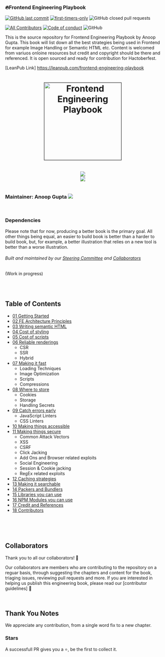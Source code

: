 

### 🔥Frontend Engineering Playbook 



[![GitHub last commit](https://img.shields.io/github/last-commit/anoop-gupt/frontend-engineering-playbook?style=flat-square)](https://github.com/anoop-gupt/frontend-engineering-playbook/commits/master)
[![first-timers-only](https://img.shields.io/badge/first--timers--only-friendly-blue.svg?style=flat-square)](https://www.firsttimersonly.com/)
![GitHub closed pull requests](https://img.shields.io/github/issues-pr-closed/anoop-gupt/frontend-engineering-playbook?style=flat-square)

[![All Contributors](https://img.shields.io/badge/all_contributors-5-orange.svg?style=flat-square)](#contributors)
[![Code of conduct](https://img.shields.io/badge/code%20of-conduct-ff69b4.svg?style=flat-square)](https://github.com/anoop-gupt/frontend-engineering-playbook/blob/master/CODE-OF-CONDUCT.md)
![GitHub](https://img.shields.io/github/license/anoop-gupt/frontend-engineering-playbook?color=blue&style=flat-square)


This is the source repository for Frontend Engineering Playbook by Anoop Gupta. This book will list down all the best strategies being used in Frontend for example Image Handling or Semantic HTML etc.
Content is welcomed from variuos onloine resources but credit and copyright should be there and referenced.
It is open sourced and ready for contribution for Hactoberfest.

[LeanPub Link] https://leanpub.com/frontend-engineering-playbook

<h1 align="center">
  <img src="frontend-engineering-playbook.png" alt="Frontend Engineering Playbook" width="250" border="1">
</h1>

<br/>

<div align="center">
  <img src="https://img.shields.io/badge/Playbook-Frontend%20Engineering-brightgreen">  
</div>
<div align="center">
  <img src=https://img.shields.io/badge/Last%20Updated-10%20Oct%202019-red">
</div>


<br/>

### Maintainer: Anoop Gupta <img src="https://img.shields.io/twitter/follow/anoop__gupta?label=Anoop%20Gupta&style=social">

<br/>

### Dependencies
Please note that for now, producing a better book is the primary goal. All other things being equal, an easier to build book is better than a harder to build book, but, for example, a better illustration that relies on a new tool is better than a worse illustration.

###### Built and maintained by our [Steering Committee](#steering-committee) and [Collaborators](#collaborators)
(Work in progress)


<br/><br/>

## Table of Contents
- [01 Getting Started](sections/01-getting-started)
- [02 FE Architecture Principles](/sections/02-fe-architecture-principles)
- [03 Writing semantic HTML](sections/03-writing-semantic-html)
- [04 Cost of styling](sections/04-cost-of-scripts)
- [05 Cost of scripts](sections/05-cost-of-styling)
- [06 Reliable renderings](sections/06-reliable-renderings)
  - CSR
  - SSR
  - Hybrid
- [07 Making it fast](sections/07-making-it-fast)
  - Loading Techniques
  - Image Optimization 
  - Scripts
  - Compressions
- [08 Where to store](sections/08-where-to-store)
  - Cookies
  - Storage
  - Handling Secrets
- [09 Catch errors early](sections/09-catch-errors-early/linters.md) 
  - JavaScript Linters
  - CSS Linters
- [10 Making things accessible](sections/10-making-things-accessible)
- [11 Making things secure](sections/11-making-things-secure)
  - Common Attack Vectors
  - XSS
  - CSRF
  - Click Jacking
  - Add Ons and Browser related exploits
  - Social Engineering
  - Session & Cookie jacking
  - RegEx related exploits
- [12 Caching strategies](sections/12-caching-strategies)
- [13 Making it searchable](sections/13-making-it-searchable)
- [14 Packers and Bundlers](sections/13-making-it-searchable)
- [15 Libraries you can use](sections/15-libraries-you-can-use)
- [16 NPM Modules you can use](sections/16-modules-you-can-use)
- [17 Credit and References](sections/16-modules-you-can-use)
- [18 Contributors](sections/18-contributors)


<br/><br/><br/>


## Collaborators

Thank you to all our collaborators! 🙏

Our collaborators are members who are contributing to the repository on a reguar basis, through suggesting the chapters and content for the book, triaging issues, reviewing pull requests and more. If you are interested in helping us publish this engineering book, please read our [contributor guidelines] 🎉

<br/>

## Thank You Notes

We appreciate any contribution, from a single word fix to a new chapter. 

### Stars

A successfull PR gives you a ⭐, be the first to collect it.



<br/><br/>

